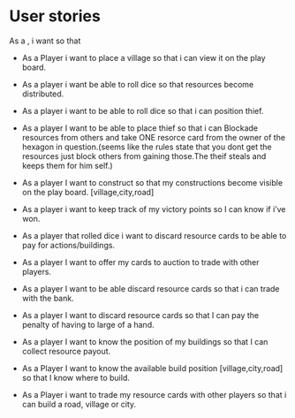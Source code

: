 # User stories

As a <type of user>, i want <some goal > so that <some reason>

* As a Player i want to place a village so that i can view it on the play board.
* As a player i want be able to roll dice so that resources become distributed.
* As a player i want to be able to roll dice so that i can position thief.
* As a player I want to be able to place thief so that i can Blockade resources from others and take ONE resorce card from the  owner of the hexagon in question.(seems like the rules state that you dont get the resources just block others from gaining those.The theif steals and keeps them for him self.)
* As a player I want to construct so that my constructions become visible on the play board.
[village,city,road]

* As a player i want to keep track of my victory points so I can know if i’ve won.
* As a player that rolled dice i want to discard resource cards to be able to pay for actions/buildings.
* As a player I want to offer my cards to auction to trade with other players.
* As a player I want to be able discard resource cards so that i can trade with the bank.
* As a player I want to discard resource cards so that I can pay the penalty of having to large of a hand.

* As a player I want to know the position of my buildings so that I can collect resource payout.
* As a Player I want to know the available build position [village,city,road] so that I know where to build.
* As a Player i want to trade my resource cards with other players so that i can build a road, village or city.

